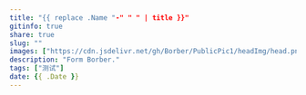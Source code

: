 ```yaml
---
title: "{{ replace .Name "-" " " | title }}"
gitinfo: true
share: true
slug: ""
images: ["https://cdn.jsdelivr.net/gh/Borber/PublicPic1/headImg/head.png"] 
description: "Form Borber."
tags: ["测试"]
date: {{ .Date }}
---
```


